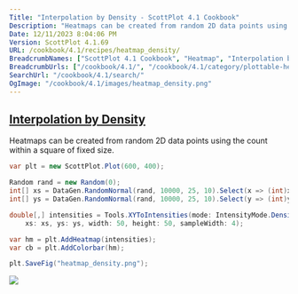 ```yaml
---
Title: "Interpolation by Density - ScottPlot 4.1 Cookbook"
Description: "Heatmaps can be created from random 2D data points using the count within a square of fixed size."
Date: 12/11/2023 8:04:06 PM
Version: ScottPlot 4.1.69
URL: /cookbook/4.1/recipes/heatmap_density/
BreadcrumbNames: ["ScottPlot 4.1 Cookbook", "Heatmap", "Interpolation by Density"]
BreadcrumbUrls: ["/cookbook/4.1/", "/cookbook/4.1/category/plottable-heatmap", "/cookbook/4.1/recipes/heatmap_density/"]
SearchUrl: "/cookbook/4.1/search/"
OgImage: "/cookbook/4.1/images/heatmap_density.png"
---
```


<h2><a href='/cookbook/4.1/recipes/heatmap_density/'>Interpolation by Density</a></h2>

Heatmaps can be created from random 2D data points using the count within a square of fixed size.

```cs
var plt = new ScottPlot.Plot(600, 400);

Random rand = new Random(0);
int[] xs = DataGen.RandomNormal(rand, 10000, 25, 10).Select(x => (int)x).ToArray();
int[] ys = DataGen.RandomNormal(rand, 10000, 25, 10).Select(y => (int)y).ToArray();

double[,] intensities = Tools.XYToIntensities(mode: IntensityMode.Density,
    xs: xs, ys: ys, width: 50, height: 50, sampleWidth: 4);

var hm = plt.AddHeatmap(intensities);
var cb = plt.AddColorbar(hm);

plt.SaveFig("heatmap_density.png");
```

<img src='../../images/heatmap_density.png' class='d-block mx-auto my-5' />


